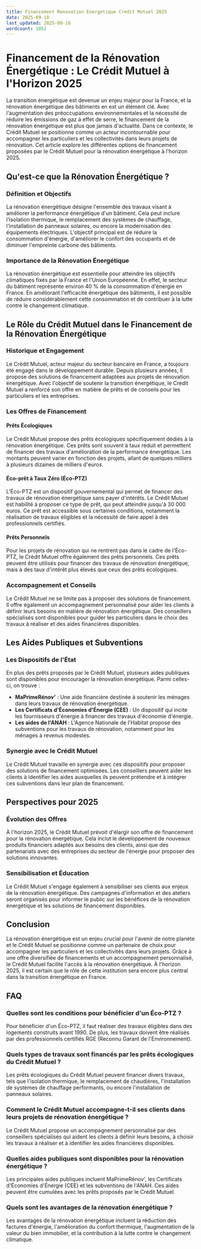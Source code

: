 ```yaml
---
title: Financement Renovation Energetique Credit Mutuel 2025
date: 2025-09-18
last_updated: 2025-09-18
wordcount: 1052
---
```


# Financement de la Rénovation Énergétique : Le Crédit Mutuel à l'Horizon 2025

La transition énergétique est devenue un enjeu majeur pour la France, et la rénovation énergétique des bâtiments en est un élément clé. Avec l'augmentation des préoccupations environnementales et la nécessité de réduire les émissions de gaz à effet de serre, le financement de la rénovation énergétique est plus que jamais d'actualité. Dans ce contexte, le Crédit Mutuel se positionne comme un acteur incontournable pour accompagner les particuliers et les collectivités dans leurs projets de rénovation. Cet article explore les différentes options de financement proposées par le Crédit Mutuel pour la rénovation énergétique à l'horizon 2025.

## Qu'est-ce que la Rénovation Énergétique ?

### Définition et Objectifs

La rénovation énergétique désigne l'ensemble des travaux visant à améliorer la performance énergétique d'un bâtiment. Cela peut inclure l'isolation thermique, le remplacement des systèmes de chauffage, l'installation de panneaux solaires, ou encore la modernisation des équipements électriques. L'objectif principal est de réduire la consommation d'énergie, d'améliorer le confort des occupants et de diminuer l'empreinte carbone des bâtiments.

### Importance de la Rénovation Énergétique

La rénovation énergétique est essentielle pour atteindre les objectifs climatiques fixés par la France et l'Union Européenne. En effet, le secteur du bâtiment représente environ 40 % de la consommation d'énergie en France. En améliorant l'efficacité énergétique des bâtiments, il est possible de réduire considérablement cette consommation et de contribuer à la lutte contre le changement climatique.

## Le Rôle du Crédit Mutuel dans le Financement de la Rénovation Énergétique

### Historique et Engagement

Le Crédit Mutuel, acteur majeur du secteur bancaire en France, a toujours été engagé dans le développement durable. Depuis plusieurs années, il propose des solutions de financement adaptées aux projets de rénovation énergétique. Avec l'objectif de soutenir la transition énergétique, le Crédit Mutuel a renforcé son offre en matière de prêts et de conseils pour les particuliers et les entreprises.

### Les Offres de Financement

#### Prêts Écologiques

Le Crédit Mutuel propose des prêts écologiques spécifiquement dédiés à la rénovation énergétique. Ces prêts sont souvent à taux réduit et permettent de financer des travaux d'amélioration de la performance énergétique. Les montants peuvent varier en fonction des projets, allant de quelques milliers à plusieurs dizaines de milliers d'euros.

#### Éco-prêt à Taux Zéro (Éco-PTZ)

L'Éco-PTZ est un dispositif gouvernemental qui permet de financer des travaux de rénovation énergétique sans payer d'intérêts. Le Crédit Mutuel est habilité à proposer ce type de prêt, qui peut atteindre jusqu'à 30 000 euros. Ce prêt est accessible sous certaines conditions, notamment la réalisation de travaux éligibles et la nécessité de faire appel à des professionnels certifiés.

#### Prêts Personnels

Pour les projets de rénovation qui ne rentrent pas dans le cadre de l'Éco-PTZ, le Crédit Mutuel offre également des prêts personnels. Ces prêts peuvent être utilisés pour financer des travaux de rénovation énergétique, mais à des taux d'intérêt plus élevés que ceux des prêts écologiques.

### Accompagnement et Conseils

Le Crédit Mutuel ne se limite pas à proposer des solutions de financement. Il offre également un accompagnement personnalisé pour aider les clients à définir leurs besoins en matière de rénovation énergétique. Des conseillers spécialisés sont disponibles pour guider les particuliers dans le choix des travaux à réaliser et des aides financières disponibles.

## Les Aides Publiques et Subventions

### Les Dispositifs de l'État

En plus des prêts proposés par le Crédit Mutuel, plusieurs aides publiques sont disponibles pour encourager la rénovation énergétique. Parmi celles-ci, on trouve :

- **MaPrimeRénov'** : Une aide financière destinée à soutenir les ménages dans leurs travaux de rénovation énergétique.
- **Les Certificats d'Économies d'Énergie (CEE)** : Un dispositif qui incite les fournisseurs d'énergie à financer des travaux d'économie d'énergie.
- **Les aides de l'ANAH** : L'Agence Nationale de l'Habitat propose des subventions pour les travaux de rénovation, notamment pour les ménages à revenus modestes.

### Synergie avec le Crédit Mutuel

Le Crédit Mutuel travaille en synergie avec ces dispositifs pour proposer des solutions de financement optimisées. Les conseillers peuvent aider les clients à identifier les aides auxquelles ils peuvent prétendre et à intégrer ces subventions dans leur plan de financement.

## Perspectives pour 2025

### Évolution des Offres

À l'horizon 2025, le Crédit Mutuel prévoit d'élargir son offre de financement pour la rénovation énergétique. Cela inclut le développement de nouveaux produits financiers adaptés aux besoins des clients, ainsi que des partenariats avec des entreprises du secteur de l'énergie pour proposer des solutions innovantes.

### Sensibilisation et Éducation

Le Crédit Mutuel s'engage également à sensibiliser ses clients aux enjeux de la rénovation énergétique. Des campagnes d'information et des ateliers seront organisés pour informer le public sur les bénéfices de la rénovation énergétique et les solutions de financement disponibles.

## Conclusion

La rénovation énergétique est un enjeu crucial pour l'avenir de notre planète et le Crédit Mutuel se positionne comme un partenaire de choix pour accompagner les particuliers et les collectivités dans leurs projets. Grâce à une offre diversifiée de financements et un accompagnement personnalisé, le Crédit Mutuel facilite l'accès à la rénovation énergétique. À l'horizon 2025, il est certain que le rôle de cette institution sera encore plus central dans la transition énergétique en France.

## FAQ

### Quelles sont les conditions pour bénéficier d'un Éco-PTZ ?

Pour bénéficier d'un Éco-PTZ, il faut réaliser des travaux éligibles dans des logements construits avant 1990. De plus, les travaux doivent être réalisés par des professionnels certifiés RGE (Reconnu Garant de l'Environnement).

### Quels types de travaux sont financés par les prêts écologiques du Crédit Mutuel ?

Les prêts écologiques du Crédit Mutuel peuvent financer divers travaux, tels que l'isolation thermique, le remplacement de chaudières, l'installation de systèmes de chauffage performants, ou encore l'installation de panneaux solaires.

### Comment le Crédit Mutuel accompagne-t-il ses clients dans leurs projets de rénovation énergétique ?

Le Crédit Mutuel propose un accompagnement personnalisé par des conseillers spécialisés qui aident les clients à définir leurs besoins, à choisir les travaux à réaliser et à identifier les aides financières disponibles.

### Quelles aides publiques sont disponibles pour la rénovation énergétique ?

Les principales aides publiques incluent MaPrimeRénov', les Certificats d'Économies d'Énergie (CEE) et les subventions de l'ANAH. Ces aides peuvent être cumulées avec les prêts proposés par le Crédit Mutuel.

### Quels sont les avantages de la rénovation énergétique ?

Les avantages de la rénovation énergétique incluent la réduction des factures d'énergie, l'amélioration du confort thermique, l'augmentation de la valeur du bien immobilier, et la contribution à la lutte contre le changement climatique.